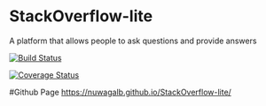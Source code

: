 # StackOverflow-lite
A platform that allows people to ask questions and provide answers

[![Build Status](https://travis-ci.org/nuwagalb/StackOverflow-lite.svg?branch=master)](https://travis-ci.org/nuwagalb/StackOverflow-lite)

[![Coverage Status](https://coveralls.io/repos/github/nuwagalb/StackOverflow-lite/badge.svg?branch=master)](https://coveralls.io/github/nuwagalb/StackOverflow-lite?branch=master)

#Github Page
https://nuwagalb.github.io/StackOverflow-lite/